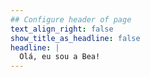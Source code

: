 ```yaml
---
## Configure header of page
text_align_right: false
show_title_as_headline: false
headline: |
  Olá, eu sou a Bea!
---
```


<!-- this is a subheadline -->
